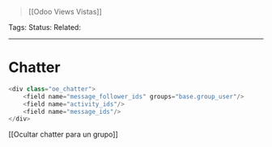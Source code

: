 > [[Odoo Views Vistas]]

Tags: 
Status: 
Related: 

___

# Chatter

```python
<div class="oe_chatter">
	<field name="message_follower_ids" groups="base.group_user"/>
	<field name="activity_ids"/>
	<field name="message_ids"/>
</div>
```

[[Ocultar chatter para un grupo]]
